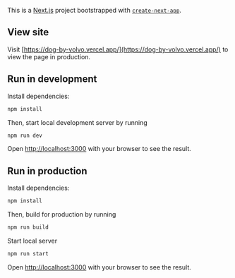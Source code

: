 This is a [Next.js](https://nextjs.org/) project bootstrapped with [`create-next-app`](https://github.com/vercel/next.js/tree/canary/packages/create-next-app).

## View site

Visit [https://dog-by-volvo.vercel.app/](https://dog-by-volvo.vercel.app/) to view the page in production.

## Run in development

Install dependencies:

```bash
npm install
```

Then, start local development server by running

```bash
npm run dev
```

Open [http://localhost:3000](http://localhost:3000) with your browser to see the result.

## Run in production

Install dependencies:

```bash
npm install
```

Then, build for production by running

```bash
npm run build
```

Start local server

```bash
npm run start
```

Open [http://localhost:3000](http://localhost:3000) with your browser to see the result.
